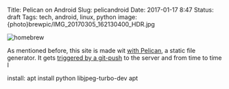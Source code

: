 Title: Pelican on Android
Slug: pelicandroid
Date: 2017-01-17 8:47
Status: draft
Tags: tech, android, linux, python
image: {photo}brewpic/IMG_20170305_162130400_HDR.jpg

![homebrew]({photo}brewpic/IMG_20170305_162130400_HDR.jpg "homebrew")

As mentioned before, this site is made wit [with Pelican]({{filename}}new-site.md), a static file generator. It gets [triggered by a git-push]({{filename}}deploy-on-push.md) to the server and from time to time I 


install:
    apt install python libjpeg-turbo-dev
    apt
